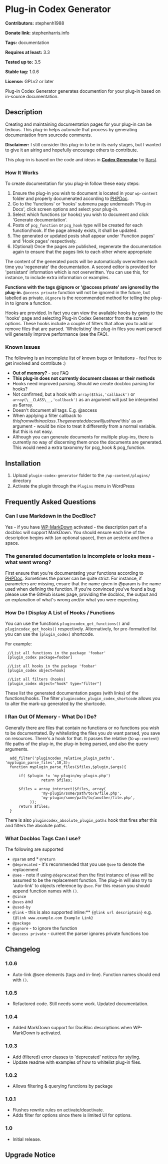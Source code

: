 # Plug-in Codex Generator #
**Contributors:** stephenh1988
  
**Donate link:** stephenharris.info
  
**Tags:** documentation
  
**Requires at least:** 3.3
  
**Tested up to:** 3.5
  
**Stable tag:** 1.0.6
  
**License:** GPLv2 or later
  

Plug-in Codex Generator generates documention for your plug-in based on in-source documentation.

## Description ##

Creating and maintaining documentation pages for your plug-in can be tedious. This plug-in helps automate that process by generating documentation from sourcode comments. 

**Disclaimer:** I still consider this plug-in to be in its early stages, but I wanted to give it an airing and hopefully encourage others to contribute.

This plug-in is based on the code and ideas in [**Codex Generator**](http://wordpress.org/extend/plugins/codex-generator/) by [Rarst](http://www.rarst.net/).

### How It Works

To create documentation for you plug-in follow these easy steps:

1. Ensure the plug-in you wish to document is located in your `wp-content` folder and properly documenated according to [PHPDoc](http://en.wikipedia.org/wiki/PHPDoc).
2. Go to the 'functions' or 'hooks' submenu page underneath 'Plug-in Docs', click screen options and select your plug-in.
3. Select which functions (or hooks) you wish to document and click 'Generate documentation'.
4. Posts of `pcg_function` or `pcg_hook` type will be created for each function/hook. If the page already exists, it shall be updated.
5. The generated or updated posts shall appear under 'Function pages' and 'Hook pages' respectively.
6. (Optional) Once the pages are published, regenerate the documentation again to ensure that the pages link to each other where appropriate

The content of the generated posts will be automatically overwritten each time you 'regenerate' the documentation. A second editor is provided for 'persistant' information which is not overwritten. You can use this, for instance, to include extra information or examples.

**Functions with the tags @ignore or '@access private' are ignored by the plug-in.** `@access private` function will not be ignored in the future, but labelled as private. `@ignore` is the recommended method for telling the plug-in to ignore a function.

Hooks are provided. In fact you can view the available hooks by going to the 'hooks' page and selecting Plug-in Codex Generator from the screen options. These hooks include a couple of filters that allow you to add or remove files that are parsed. 'Whitelisting' the plug-in files you want parsed will generally improve performance (see the FAQ).


### Known Issues
The following is an incomplete list of known bugs or limitations - feel free to get involved and contribute :)

 * **Out of memory?** - see FAQ
 * **This plug-in does not currently document classes or their methods**
 * Hooks need improved parsing. Should we create docbloc parsing for hooks?
 * Not confirmed, but a hook with `array($this,'callback')` or `array(\__CLASS\__,'callback')` as an argument will just be interpreted as $array.
 * Doesn't document all tags. E.g. @access
 * When applying a filter callback to $this from within a class. The generated docs will just have '$this' as an argument - would be nice to treat it differently from a normal variable. But this is not easy.
 * Although you can generate documents for multiple plug-ins, there is currently no way of discerning them once the documents are generated. This would need a extra taxonomy for pcg_hook & pcg_function.


## Installation ##

1. Upload `plugin-codex-generator` folder to the `/wp-content/plugins/` directory
2. Activate the plugin through the `Plugins` menu in WordPress


## Frequently Asked Questions ##

### Can I use Markdown in the DocBloc? ###
Yes - if you have [WP-MarkDown](http://wordpress.org/extend/plugins/wp-markdown/) activated - the description part of a docbloc will support MarkDown. You should ensure each line of the description begins with (an optional space), then an aesterix and then a space.


### The generated documentation is incomplete or looks mess - what went wrong? ###

First ensure that you're documentating your functions according to [PHPDoc](http://en.wikipedia.org/wiki/PHPDoc). Sometimes the parser can be quite strict. For instance, if parameters are missing, ensure that the name given in @param is the name used when defining the function. If you're convinced you've found a bug please use the GitHub issues page, providing the docbloc, the output and an explanation of what's wrong and/or what you were expecting.


### How Do I Display A List of Hooks / Functions ###

You can use the functions `plugincodex_get_functions()` and `plugincodex_get_hooks()` respectively.  Alternatively, for pre-formatted list you can use the `[plugin_codex]` shortcode.

For example:

     //List all functions in the package 'foobar'
     [plugin_codex package=foobar]

     //List all hooks in the package 'foobar'
     [plugin_codex object=hook]

     //List all filters (hooks)
     [plugin_codex object="hook" type="filter"]

These list the generated documentation pages (with links) of the functions/hooks. The filter `plugincodex_plugin_codex_shortcode` allows you to alter the mark-up generated by the shortcode.


### I Ran Out Of Memory - What Do I Do? ###

Generally there are files that contain no functions or no functions you wish to be documentated. By whitelisting the files you *do* want parsed, you save on resources. There's a hook for that. It passes the relative (to `wp-content`) file paths of the plug-in, the plug-in being parsed, and also the query arguments. 

      add_filter('plugincodex_relative_plugin_paths', 'myplugin_parse_files',10,3);
      function myplugin_parse_files($files,$plugin,$args){

          if( $plugin != 'my-plugin/my-plugin.php')
                    return $files;

          $files = array_intersect($files, array( 
                    'my-plugin/some/path/to/a/file.php',
                    'my-plugin/some/path/to/another/file.php',
               ));
          return $files;
      }

There is also `plugincodex_absolute_plugin_paths` hook that fires after this and filters the absolute paths. 

### What Docbloc Tags Can I use? ###

The following are supported

* `@param` and * `@return`
* `@deprecated` - it's recommended that you use `@see` to denote the replacement
* `@see` - note if using `@deprecated` then the first instance of `@see` will be assumed to be the replacement function. The plug-in will also try to 'auto-link' to objects reference by `@see`. For this reason you should append function names with `()`.
* `@since`
* `@uses` and 
* `@used-by`
* `@link` - this is also supported inline:** `{@link url descriptoin}` e.g. `{@link www.example.com Example Link}`
* `@package`
* `@ignore` - to ignore the function
* `@access private` - current the parser ignores private functions too


## Changelog ##

### 1.0.6 ###
* Auto-link @see elements (tags and in-line). Function names should end with `()`.

### 1.0.5 ###
* Refactored code. Still needs some work. Updated documentation.

### 1.0.4 ###
* Added MarkDown support for DocBloc descriptions when WP-MarkDown is activated.

### 1.0.3 ###
* Add (filtered) error classes to 'deprecated' notices for styling.
* Update readme with examples of how to whitelist plug-in files.

### 1.0.2 ###
* Allows filtering & querying functions by package

### 1.0.1 ###
* Flushes rewrite rules on activate/deactivate.
* Adds filter for options since there is limited UI for options.

### 1.0 ###
* Initial release.


## Upgrade Notice ##


